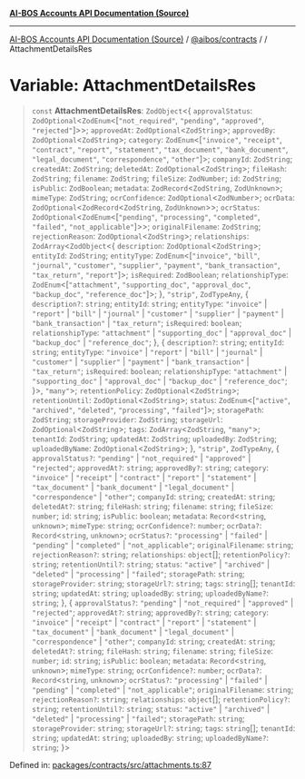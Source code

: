 [**AI-BOS Accounts API Documentation (Source)**](../../../README.md)

***

[AI-BOS Accounts API Documentation (Source)](../../../README.md) / [@aibos/contracts](../README.md) / [](../README.md) / AttachmentDetailsRes

# Variable: AttachmentDetailsRes

> `const` **AttachmentDetailsRes**: `ZodObject`\<\{ `approvalStatus`: `ZodOptional`\<`ZodEnum`\<\[`"not_required"`, `"pending"`, `"approved"`, `"rejected"`\]\>\>; `approvedAt`: `ZodOptional`\<`ZodString`\>; `approvedBy`: `ZodOptional`\<`ZodString`\>; `category`: `ZodEnum`\<\[`"invoice"`, `"receipt"`, `"contract"`, `"report"`, `"statement"`, `"tax_document"`, `"bank_document"`, `"legal_document"`, `"correspondence"`, `"other"`\]\>; `companyId`: `ZodString`; `createdAt`: `ZodString`; `deletedAt`: `ZodOptional`\<`ZodString`\>; `fileHash`: `ZodString`; `filename`: `ZodString`; `fileSize`: `ZodNumber`; `id`: `ZodString`; `isPublic`: `ZodBoolean`; `metadata`: `ZodRecord`\<`ZodString`, `ZodUnknown`\>; `mimeType`: `ZodString`; `ocrConfidence`: `ZodOptional`\<`ZodNumber`\>; `ocrData`: `ZodOptional`\<`ZodRecord`\<`ZodString`, `ZodUnknown`\>\>; `ocrStatus`: `ZodOptional`\<`ZodEnum`\<\[`"pending"`, `"processing"`, `"completed"`, `"failed"`, `"not_applicable"`\]\>\>; `originalFilename`: `ZodString`; `rejectionReason`: `ZodOptional`\<`ZodString`\>; `relationships`: `ZodArray`\<`ZodObject`\<\{ `description`: `ZodOptional`\<`ZodString`\>; `entityId`: `ZodString`; `entityType`: `ZodEnum`\<\[`"invoice"`, `"bill"`, `"journal"`, `"customer"`, `"supplier"`, `"payment"`, `"bank_transaction"`, `"tax_return"`, `"report"`\]\>; `isRequired`: `ZodBoolean`; `relationshipType`: `ZodEnum`\<\[`"attachment"`, `"supporting_doc"`, `"approval_doc"`, `"backup_doc"`, `"reference_doc"`\]\>; \}, `"strip"`, `ZodTypeAny`, \{ `description?`: `string`; `entityId`: `string`; `entityType`: `"invoice"` \| `"report"` \| `"bill"` \| `"journal"` \| `"customer"` \| `"supplier"` \| `"payment"` \| `"bank_transaction"` \| `"tax_return"`; `isRequired`: `boolean`; `relationshipType`: `"attachment"` \| `"supporting_doc"` \| `"approval_doc"` \| `"backup_doc"` \| `"reference_doc"`; \}, \{ `description?`: `string`; `entityId`: `string`; `entityType`: `"invoice"` \| `"report"` \| `"bill"` \| `"journal"` \| `"customer"` \| `"supplier"` \| `"payment"` \| `"bank_transaction"` \| `"tax_return"`; `isRequired`: `boolean`; `relationshipType`: `"attachment"` \| `"supporting_doc"` \| `"approval_doc"` \| `"backup_doc"` \| `"reference_doc"`; \}\>, `"many"`\>; `retentionPolicy`: `ZodOptional`\<`ZodString`\>; `retentionUntil`: `ZodOptional`\<`ZodString`\>; `status`: `ZodEnum`\<\[`"active"`, `"archived"`, `"deleted"`, `"processing"`, `"failed"`\]\>; `storagePath`: `ZodString`; `storageProvider`: `ZodString`; `storageUrl`: `ZodOptional`\<`ZodString`\>; `tags`: `ZodArray`\<`ZodString`, `"many"`\>; `tenantId`: `ZodString`; `updatedAt`: `ZodString`; `uploadedBy`: `ZodString`; `uploadedByName`: `ZodOptional`\<`ZodString`\>; \}, `"strip"`, `ZodTypeAny`, \{ `approvalStatus?`: `"pending"` \| `"not_required"` \| `"approved"` \| `"rejected"`; `approvedAt?`: `string`; `approvedBy?`: `string`; `category`: `"invoice"` \| `"receipt"` \| `"contract"` \| `"report"` \| `"statement"` \| `"tax_document"` \| `"bank_document"` \| `"legal_document"` \| `"correspondence"` \| `"other"`; `companyId`: `string`; `createdAt`: `string`; `deletedAt?`: `string`; `fileHash`: `string`; `filename`: `string`; `fileSize`: `number`; `id`: `string`; `isPublic`: `boolean`; `metadata`: `Record`\<`string`, `unknown`\>; `mimeType`: `string`; `ocrConfidence?`: `number`; `ocrData?`: `Record`\<`string`, `unknown`\>; `ocrStatus?`: `"processing"` \| `"failed"` \| `"pending"` \| `"completed"` \| `"not_applicable"`; `originalFilename`: `string`; `rejectionReason?`: `string`; `relationships`: `object`[]; `retentionPolicy?`: `string`; `retentionUntil?`: `string`; `status`: `"active"` \| `"archived"` \| `"deleted"` \| `"processing"` \| `"failed"`; `storagePath`: `string`; `storageProvider`: `string`; `storageUrl?`: `string`; `tags`: `string`[]; `tenantId`: `string`; `updatedAt`: `string`; `uploadedBy`: `string`; `uploadedByName?`: `string`; \}, \{ `approvalStatus?`: `"pending"` \| `"not_required"` \| `"approved"` \| `"rejected"`; `approvedAt?`: `string`; `approvedBy?`: `string`; `category`: `"invoice"` \| `"receipt"` \| `"contract"` \| `"report"` \| `"statement"` \| `"tax_document"` \| `"bank_document"` \| `"legal_document"` \| `"correspondence"` \| `"other"`; `companyId`: `string`; `createdAt`: `string`; `deletedAt?`: `string`; `fileHash`: `string`; `filename`: `string`; `fileSize`: `number`; `id`: `string`; `isPublic`: `boolean`; `metadata`: `Record`\<`string`, `unknown`\>; `mimeType`: `string`; `ocrConfidence?`: `number`; `ocrData?`: `Record`\<`string`, `unknown`\>; `ocrStatus?`: `"processing"` \| `"failed"` \| `"pending"` \| `"completed"` \| `"not_applicable"`; `originalFilename`: `string`; `rejectionReason?`: `string`; `relationships`: `object`[]; `retentionPolicy?`: `string`; `retentionUntil?`: `string`; `status`: `"active"` \| `"archived"` \| `"deleted"` \| `"processing"` \| `"failed"`; `storagePath`: `string`; `storageProvider`: `string`; `storageUrl?`: `string`; `tags`: `string`[]; `tenantId`: `string`; `updatedAt`: `string`; `uploadedBy`: `string`; `uploadedByName?`: `string`; \}\>

Defined in: [packages/contracts/src/attachments.ts:87](https://github.com/pohlai88/accounts/blob/48103fb36d28b2b9bfb33472b6de2f719773cde9/packages/contracts/src/attachments.ts#L87)
